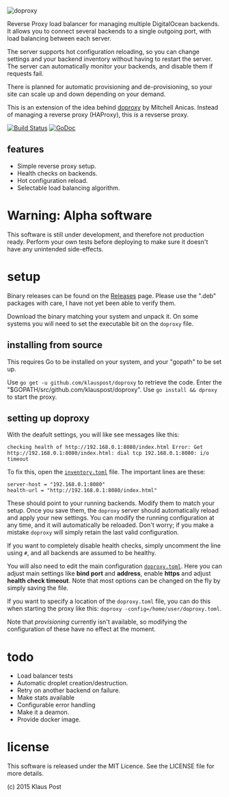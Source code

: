 ![doproxy](https://img.klauspost.com/doproxy-trans-700.png "doproxy")

Reverse Proxy load balancer for managing multiple DigitalOcean backends. It allows you to connect several backends to a single outgoing port, with load balancing between each server.

The server supports hot configuration reloading, so you can change settings and your backend inventory without having to restart the server. The server can automatically monitor your backends, and disable them if requests fail.

There is planned for automatic provisioning and de-provisioning, so your site can scale up and down depending on your demand.

This is an extension of the idea behind [doproxy](https://github.com/thisismitch/doproxy) by Mitchell Anicas. Instead of managing a reverse proxy (HAProxy), this *is* a revserse proxy.

[![Build Status](https://travis-ci.org/klauspost/doproxy.svg?branch=master)](https://travis-ci.org/klauspost/doproxy)
[![GoDoc][1]][2]

[1]: https://godoc.org/github.com/klauspost/doproxy/server?status.svg
[2]: https://godoc.org/github.com/klauspost/doproxy/server

## features
* Simple reverse proxy setup.
* Health checks on backends.
* Hot configuration reload.
* Selectable load balancing algorithm.

# Warning: Alpha software

This software is still under development, and therefore not production ready. Perform your own tests before deploying to make sure it doesn't have any unintended side-effects.

# setup
Binary releases can be found on the [Releases](https://github.com/klauspost/doproxy/releases) page. Please use the ".deb" packages with care, I have not yet been able to verify them.

Download the binary matching your system and unpack it. On some systems you will need to set the executable bit on the `doproxy` file.

## installing from source

This requires Go to be installed on your system, and your "gopath" to be set up.

Use `go get -u github.com/klauspost/doproxy` to retrieve the code. Enter the "$GOPATH/src/github.com/klauspost/doproxy". Use `go install && dproxy` to start the proxy.

## setting up doproxy

With the deafult settings, you will like see messages like this:
```
checking health of http://192.168.0.1:8080/index.html Error: Get http://192.168.0.1:8080/index.html: dial tcp 192.168.0.1:8080: i/o timeout
```

To fix this, open the [`inventory.toml`](https://github.com/klauspost/doproxy/blob/master/inventory.toml) file. The important lines are these:
```
server-host = "192.168.0.1:8080"
health-url = "http://192.168.0.1:8080/index.html"
```

These should point to your running backends. Modify them to match your setup. Once you save them, the `doproxy` server should automatically reload and apply your new settings. You can modify the running configuration at any time, and it will automatically be reloaded. Don't worry; if you make a mistake `doproxy` will simply retain the last valid configuration.

If you want to completely disable health checks, simply uncomment the line using `#`, and all backends are assumed to be healthy.

You will also need to edit the main configuration [`doproxy.toml`](https://github.com/klauspost/doproxy/blob/master/doproxy.toml). Here you can adjust main settings like **bind port** and **address**, enable **https** and adjust **health check timeout**. Note that most options can be changed on the fly by simply saving the file.

If you want to specify a location of the `doproxy.toml` file, you can do this when starting the proxy like this: `doproxy -config=/home/user/doproxy.toml`.

Note that *provisioning* currently isn't available, so modifying the configuration of these have no effect at the moment.


# todo 
* Load balancer tests
* Automatic droplet creation/destruction. 
* Retry on another backend on failure.
* Make stats available
* Configurable error handling
* Make it a deamon.
* Provide docker image.

# license
This software is released under the MIT Licence. See the LICENSE file for more details.

(c) 2015 Klaus Post
